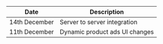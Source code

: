 | Date          	| Description                    	|
|---------------	|--------------------------------	|
| 14th December 	| Server to server integration   	|
| 11th December 	| Dynamic product ads UI changes 	|